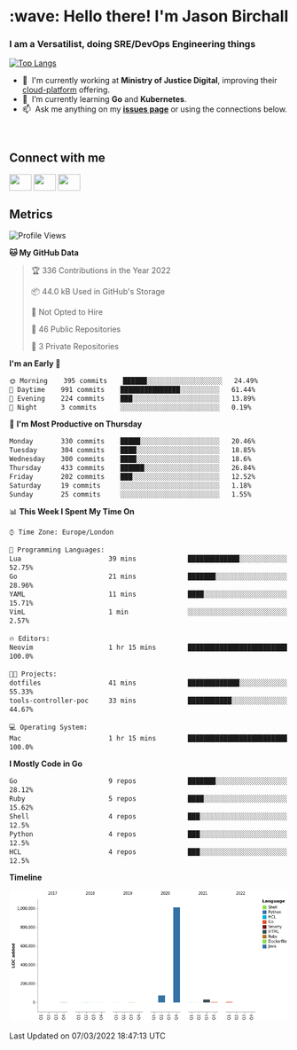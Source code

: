 <h1 align="left" id="jason-title">:wave: Hello there! I'm Jason Birchall</h1>
<h3 align="left">I am a Versatilist, doing SRE/DevOps Engineering things</h3>

[![Top Langs](https://github-readme-stats.vercel.app/api?username=jasonBirchall&show_icons=true&count_private=true&include_all_commits=true&theme=gruvbox)](https://github.com/anuraghazra/github-readme-stats)

- :office: &nbsp;I'm currently working at **Ministry of Justice Digital**, improving their [cloud-platform](https://github.com/ministryofjustice/cloud-platform) offering.
- :seedling: &nbsp;I’m currently learning **Go** and **Kubernetes**.
- :mailbox: &nbsp;Ask me anything on my **[issues page]** or using the connections below.


<br>

<h2>Connect with me</h2>
<p>
<a href="https://twitter.com/jsonBirchall" target="blank"><img align="center" src="https://cdn.jsdelivr.net/npm/simple-icons@3.0.1/icons/twitter.svg" alt="" height="30" width="40" /></a>
<a href="https://keybase.io/json0" target="blank"><img align="center" src="https://cdn.jsdelivr.net/npm/simple-icons@3.0.1/icons/keybase.svg" alt="" height="30" width="40" /></a>
<a href="https://www.reddit.com/user/kakorate" target="blank"><img align="center" src="https://cdn.jsdelivr.net/npm/simple-icons@3.0.1/icons/reddit.svg" alt="" height="30" width="40" /></a>
</p>

<h2>Metrics</h2>

<!--START_SECTION:waka-->
![Profile Views](http://img.shields.io/badge/Profile%20Views-0-blue)

**🐱 My GitHub Data** 

> 🏆 336 Contributions in the Year 2022
 > 
> 📦 44.0 kB Used in GitHub's Storage 
 > 
> 🚫 Not Opted to Hire
 > 
> 📜 46 Public Repositories 
 > 
> 🔑 3 Private Repositories  
 > 
**I'm an Early 🐤** 

```text
🌞 Morning    395 commits    ██████░░░░░░░░░░░░░░░░░░░   24.49% 
🌆 Daytime    991 commits    ███████████████░░░░░░░░░░   61.44% 
🌃 Evening    224 commits    ███░░░░░░░░░░░░░░░░░░░░░░   13.89% 
🌙 Night      3 commits      ░░░░░░░░░░░░░░░░░░░░░░░░░   0.19%

```
📅 **I'm Most Productive on Thursday** 

```text
Monday       330 commits    █████░░░░░░░░░░░░░░░░░░░░   20.46% 
Tuesday      304 commits    ████░░░░░░░░░░░░░░░░░░░░░   18.85% 
Wednesday    300 commits    ████░░░░░░░░░░░░░░░░░░░░░   18.6% 
Thursday     433 commits    ██████░░░░░░░░░░░░░░░░░░░   26.84% 
Friday       202 commits    ███░░░░░░░░░░░░░░░░░░░░░░   12.52% 
Saturday     19 commits     ░░░░░░░░░░░░░░░░░░░░░░░░░   1.18% 
Sunday       25 commits     ░░░░░░░░░░░░░░░░░░░░░░░░░   1.55%

```


📊 **This Week I Spent My Time On** 

```text
⌚︎ Time Zone: Europe/London

💬 Programming Languages: 
Lua                      39 mins             █████████████░░░░░░░░░░░░   52.75% 
Go                       21 mins             ███████░░░░░░░░░░░░░░░░░░   28.96% 
YAML                     11 mins             ████░░░░░░░░░░░░░░░░░░░░░   15.71% 
VimL                     1 min               ░░░░░░░░░░░░░░░░░░░░░░░░░   2.57%

🔥 Editors: 
Neovim                   1 hr 15 mins        █████████████████████████   100.0%

🐱‍💻 Projects: 
dotfiles                 41 mins             █████████████░░░░░░░░░░░░   55.33% 
tools-controller-poc     33 mins             ███████████░░░░░░░░░░░░░░   44.67%

💻 Operating System: 
Mac                      1 hr 15 mins        █████████████████████████   100.0%

```

**I Mostly Code in Go** 

```text
Go                       9 repos             ███████░░░░░░░░░░░░░░░░░░   28.12% 
Ruby                     5 repos             ████░░░░░░░░░░░░░░░░░░░░░   15.62% 
Shell                    4 repos             ███░░░░░░░░░░░░░░░░░░░░░░   12.5% 
Python                   4 repos             ███░░░░░░░░░░░░░░░░░░░░░░   12.5% 
HCL                      4 repos             ███░░░░░░░░░░░░░░░░░░░░░░   12.5%

```


**Timeline**

![Chart not found](https://raw.githubusercontent.com/jasonBirchall/jasonBirchall/main/charts/bar_graph.png) 


 Last Updated on 07/03/2022 18:47:13 UTC
<!--END_SECTION:waka-->

<!-- links -->

[issues page]: https://github.com/jasonBirchall/jasonBirchall/issues "jasonBirchall/issues"
